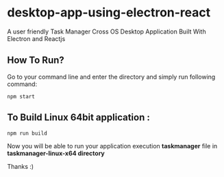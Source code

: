 # desktop-app-using-electron-react
A user friendly Task Manager Cross OS Desktop Application Built With Electron and Reactjs  

## How To Run?
Go to your command line and enter the directory and simply run following command:
```
npm start
```

## To Build Linux 64bit application :

```
npm run build
```

Now you will be able to run your application execution **taskmanager** file in **taskmanager-linux-x64 directory**

Thanks :)
